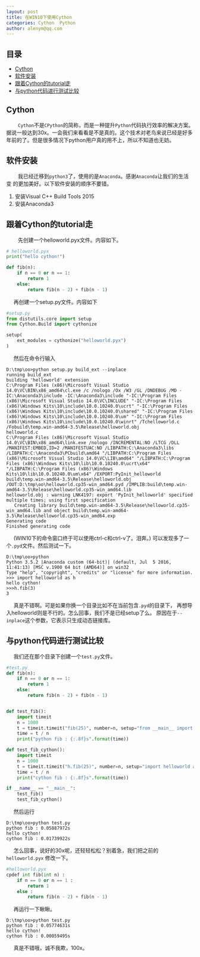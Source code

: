 ```yaml
---
layout: post
title: 在WIN10下使用Cython
categories: Cython  Python
author: alenym@qq.com
---
```

## 目录 ##

- [Cython](#hh0) 
- [软件安装](#hh1) 
- [跟着Cython的tutorial走](#hh2) 
- [与python代码进行测试比较](#hh3) 


## <a name="hh0"></a> Cython ##

&nbsp;
&nbsp;
&nbsp;
&nbsp;
`Cython`不是`CPython`的简称，而是一种提升`Python`代码执行效率的解决方案。
据说一般达到30x。一会我们来看看是不是真的。这个技术对老鸟来说已经是好多
年前的了。但是很多情况下python用户真的用不上，所以不知道也无妨。

## <a name="hh1"></a> 软件安装 ##

&nbsp;
&nbsp;
&nbsp;
&nbsp;
我已经迁移到`python3`了，使用的是`Anaconda`。感谢`Anaconda`让我们的生活变
的更加美好。以下软件安装的顺序不要错。

1.  安装Visual C++ Build Tools 2015
2.  安装Anaconda3

## <a name="hh2"></a> 跟着Cython的tutorial走 ##


&nbsp;
&nbsp;
&nbsp;
&nbsp;
先创建一个helloworld.pyx文件。内容如下。

```python
# helloworld.pyx
print("hello cython!")

def fib(n):
    if n == 0 or n == 1:
        return 1
    else:
        return fib(n - 2) + fib(n - 1)
```


&nbsp;&nbsp;&nbsp;&nbsp;
再创建一个setup.py文件。内容如下

```python
#setup.py
from distutils.core import setup
from Cython.Build import cythonize

setup(
    ext_modules = cythonize("helloworld.pyx")
)
```


&nbsp;&nbsp;&nbsp;&nbsp;
然后在命令行输入

	D:\tmp\oo>python setup.py build_ext --inplace
	running build_ext
	building 'helloworld' extension
	C:\Program Files (x86)\Microsoft Visual Studio 14.0\VC\BIN\x86_amd64\cl.exe /c /nologo /Ox /W3 /GL /DNDEBUG /MD -IC:\Anaconda3\include -IC:\Anaconda3\include "-IC:\Program Files (x86)\Microsoft Visual Studio 14.0\VC\INCLUDE" "-IC:\Program Files (x86)\Windows Kits\10\include\10.0.10240.0\ucrt" "-IC:\Program Files (x86)\Windows Kits\10\include\10.0.10240.0\shared" "-IC:\Program Files (x86)\Windows Kits\10\include\10.0.10240.0\um" "-IC:\Program Files (x86)\Windows Kits\10\include\10.0.10240.0\winrt" /Tchelloworld.c /Fobuild\temp.win-amd64-3.5\Release\helloworld.obj
	helloworld.c
	C:\Program Files (x86)\Microsoft Visual Studio 14.0\VC\BIN\x86_amd64\link.exe /nologo /INCREMENTAL:NO /LTCG /DLL /MANIFEST:EMBED,ID=2 /MANIFESTUAC:NO /LIBPATH:C:\Anaconda3\libs /LIBPATH:C:\Anaconda3\PCbuild\amd64 "/LIBPATH:C:\Program Files (x86)\Microsoft Visual Studio 14.0\VC\LIB\amd64" "/LIBPATH:C:\Program Files (x86)\Windows Kits\10\lib\10.0.10240.0\ucrt\x64" "/LIBPATH:C:\Program Files (x86)\Windows Kits\10\lib\10.0.10240.0\um\x64" /EXPORT:PyInit_helloworld build\temp.win-amd64-3.5\Release\helloworld.obj /OUT:D:\tmp\oo\helloworld.cp35-win_amd64.pyd /IMPLIB:build\temp.win-amd64-3.5\Release\helloworld.cp35-win_amd64.lib
	helloworld.obj : warning LNK4197: export 'PyInit_helloworld' specified multiple times; using first specification
	   Creating library build\temp.win-amd64-3.5\Release\helloworld.cp35-win_amd64.lib and object build\temp.win-amd64-3.5\Release\helloworld.cp35-win_amd64.exp
	Generating code
	Finished generating code
	

&nbsp;&nbsp;&nbsp;&nbsp;
(WIN10下的命令窗口终于可以使用ctrl-c和ctrl-v了。泪奔。)
可以发现多了一个`.pyd`文件。然后测试一下。

	D:\tmp\oo>python
	Python 3.5.2 |Anaconda custom (64-bit)| (default, Jul  5 2016, 11:41:13) [MSC v.1900 64 bit (AMD64)] on win32
	Type "help", "copyright", "credits" or "license" for more information.
	>>> import helloworld as h
	hello cython!
	>>>h.fib(3)
	3



&nbsp;&nbsp;&nbsp;&nbsp;
真是不错啊。可是如果你换一个目录比如不在当前包含`.pyd`的目录下，
再想导入helloworld则是不行的。怎么回事，我们不是已经setup了么。
原因在于`--inplace`这个参数，它表示只生成动态链接库。

## <a name="hh3"></a> 与python代码进行测试比较 ##

&nbsp;&nbsp;&nbsp;&nbsp;
我们还在那个目录下创建一个`test.py`文件。
```python
#test.py
def fib(n):
    if n == 0 or n == 1:
        return 1
    else:
        return fib(n - 2) + fib(n - 1)


def test_fib():
    import timeit
    n = 1000
    t = timeit.timeit("fib(25)", number=n, setup="from __main__ import fib")
    time = t / n
    print("python fib : {:.8f}s".format(time))

def test_fib_cython():
    import timeit
    n = 1000
    t = timeit.timeit("h.fib(25)", number=n, setup="import helloworld as h")
    time = t / n
    print("cython fib : {:.8f}s".format(time))

if __name__ == "__main__":
    test_fib()
    test_fib_cython()
```

&nbsp;&nbsp;&nbsp;&nbsp;
然后运行

	D:\tmp\oo>python test.py
	python fib : 0.05887972s
	hello cython!
	cython fib : 0.01739922s
	
 
&nbsp;&nbsp;&nbsp;&nbsp;
怎么回事，说好的30x呢，还轻轻松松？别着急，我们把之前的`helloworld.pyx`
修改一下。


```python
#helloworld.pyx
cpdef int fib(int n) :
    if n == 0 or n == 1 :
        return 1
    else :
        return fib(n - 2) + fib(n - 1)
```

&nbsp;&nbsp;&nbsp;&nbsp;
再运行一下瞅瞅。

	D:\tmp\oo>python test.py
	python fib : 0.05774631s
	hello cython!
	cython fib : 0.00059495s


&nbsp;&nbsp;&nbsp;&nbsp;
真是不错哦，诚不我欺，100x。
